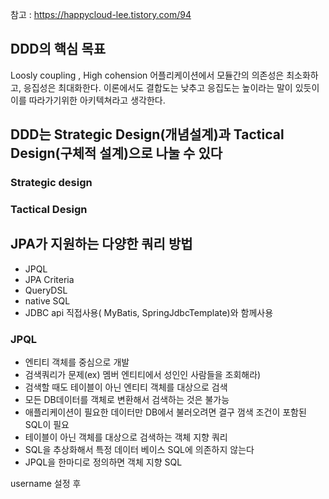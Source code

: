 참고 : https://happycloud-lee.tistory.com/94

## DDD의 핵심 목표 
Loosly coupling , High cohension
어플리케이션에서 모듈간의 의존성은 최소화하고, 응집성은 최대화한다. 
이론에서도 결합도는 낮추고 응집도는 높이라는 말이 있듯이 이를 따라가기위한 아키텍쳐라고 생각한다.



## DDD는 Strategic Design(개념설계)과 Tactical Design(구체적 설계)으로 나눌 수 있다

### Strategic design 

### Tactical Design



## JPA가 지원하는 다양한 쿼리 방법
 - JPQL
 - JPA Criteria
 - QueryDSL
 - native SQL
 - JDBC api 직접사용( MyBatis, SpringJdbcTemplate)와 함께사용

### JPQL
- 엔티티 객체를 중심으로 개발
- 검색쿼리가 문제(ex) 멤버 엔티티에서 성인인 사람들을 조회해라)
- 검색할 때도 테이블이 아닌 엔티티 객체를 대상으로 검색
- 모든 DB데이터를 객체로 변환해서 검색하는 것은 불가능
- 애플리케이션이 필요한 데이터만 DB에서 불러오려면 결구 껌색 조건이 포함된 SQL이 필요
- 테이블이 아닌 객체를 대상으로 검색하는 객체 지향 쿼리
- SQL을 추상화해서 특정 데이터 베이스 SQL에 의존하지 않는다
- JPQL을 한마디로 정의하면 객체 지향 SQL

username 설정 후 